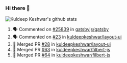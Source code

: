 ### Hi there 👋

<!--
**kuldeepkeshwar/kuldeepkeshwar** is a ✨ _special_ ✨ repository because its `README.md` (this file) appears on your GitHub profile.

Here are some ideas to get you started:

- 🔭 I’m currently working on ...
- 🌱 I’m currently learning ...
- 👯 I’m looking to collaborate on ...
- 🤔 I’m looking for help with ...
- 💬 Ask me about ...
- 📫 How to reach me: ...
- 😄 Pronouns: ...
- ⚡ Fun fact: ...
-->
![Kuldeep Keshwar's github stats](https://github-readme-stats.vercel.app/api?username=kuldeepkeshwar&show_icons=true)

<!--START_SECTION:activity-->
1. 🗣 Commented on [#25839](https://github.com//gatsbyjs/gatsby/issues/25839) in [gatsbyjs/gatsby](https://github.com//gatsbyjs/gatsby)
2. 🗣 Commented on [#23](https://github.com//kuldeepkeshwar/layout-ui/issues/23) in [kuldeepkeshwar/layout-ui](https://github.com//kuldeepkeshwar/layout-ui)
3. 🎉 Merged PR [#28](https://github.com//kuldeepkeshwar/layout-ui/pull/28) in [kuldeepkeshwar/layout-ui](https://github.com//kuldeepkeshwar/layout-ui)
4. 🎉 Merged PR [#63](https://github.com//kuldeepkeshwar/filbert-js/pull/63) in [kuldeepkeshwar/filbert-js](https://github.com//kuldeepkeshwar/filbert-js)
5. 🎉 Merged PR [#64](https://github.com//kuldeepkeshwar/filbert-js/pull/64) in [kuldeepkeshwar/filbert-js](https://github.com//kuldeepkeshwar/filbert-js)
<!--END_SECTION:activity-->
